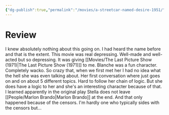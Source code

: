 ```yaml
---
{"dg-publish":true,"permalink":"/movies/a-streetcar-named-desire-1951/","created":"2024-05-20","updated":"2024-06-17"}
---
```



# Review

I knew absolutely nothing about this going on. I had heard the name before and that is the extent. This movie was real depressing. Well-made and well-acted but so depressing. It was giving [[Movies/The Last Picture Show (1971)\|The Last Picture Show (1971)]] to me. Blanche was a fun character. Completely wacko. So crazy that, when we first met her I had no idea what the hell she was even talking about. Her first conversation where just goes on and on about 5 different topics. Hard to follow her chain of logic. But she does have a logic to her and she's an interesting character because of that. I learned apparently in the original play Stella does not leave [[People/Marlon Brando\|Marlon Brando]] at the end. And that only happened because of the censors. I'm hardly one who typically sides with the censors but...
